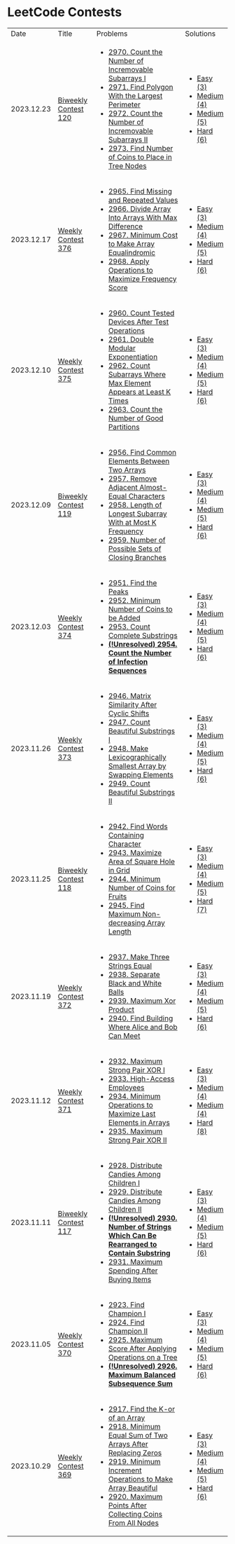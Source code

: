 LeetCode Contests
========

<table>
  <tr>
    <td>Date</td>
    <td>Title</td>
    <td>Problems</td>
    <td>Solutions</td>
  </tr>
  <tr>
    <td>2023.12.23</td>
    <td><a href="https://leetcode.com/contest/biweekly-contest-120/">Biweekly Contest 120</a></td>
    <td>
        <ul>
            <li><a href="https://leetcode.com/problems/count-the-number-of-incremovable-subarrays-i/">2970. Count the Number of Incremovable Subarrays I</a></li>
            <li><a href="https://leetcode.com/problems/find-polygon-with-the-largest-perimeter/">2971. Find Polygon With the Largest Perimeter</a></li>
            <li><a href="https://leetcode.com/problems/count-the-number-of-incremovable-subarrays-ii/">2972. Count the Number of Incremovable Subarrays II</a></li>
            <li><a href="https://leetcode.com/problems/find-number-of-coins-to-place-in-tree-nodes/">2973. Find Number of Coins to Place in Tree Nodes</a></li>
        </ul>
    </td>
    <td>
        <ul>
            <li><a href="src/main/java/com/github/antonfermat/leetcode/contest/biweekly120/Solution1.java">Easy (3)</a></li>
            <li><a href="src/main/java/com/github/antonfermat/leetcode/contest/biweekly120/Solution2.java">Medium (4)</a></li>
            <li><a href="src/main/java/com/github/antonfermat/leetcode/contest/biweekly120/Solution3.java">Medium (5)</a></li>
            <li><a href="src/main/java/com/github/antonfermat/leetcode/contest/biweekly120/Solution4.java">Hard (6)</a></li>
        </ul>
    </td>
  </tr>
  <tr>
    <td>2023.12.17</td>
    <td><a href="https://leetcode.com/contest/weekly-contest-376/">Weekly Contest 376</a></td>
    <td>
        <ul>
            <li><a href="https://leetcode.com/problems/find-missing-and-repeated-values/">2965. Find Missing and Repeated Values</a></li>
            <li><a href="https://leetcode.com/problems/divide-array-into-arrays-with-max-difference/">2966. Divide Array Into Arrays With Max Difference</a></li>
            <li><a href="https://leetcode.com/problems/minimum-cost-to-make-array-equalindromic/">2967. Minimum Cost to Make Array Equalindromic</a></li>
            <li><a href="https://leetcode.com/problems/apply-operations-to-maximize-frequency-score/solutions/">2968. Apply Operations to Maximize Frequency Score</a></li>
        </ul>
    </td>
    <td>
        <ul>
            <li><a href="src/main/java/com/github/antonfermat/leetcode/contest/weekly376/Solution1.java">Easy (3)</a></li>
            <li><a href="src/main/java/com/github/antonfermat/leetcode/contest/weekly376/Solution2.java">Medium (4)</a></li>
            <li><a href="src/main/java/com/github/antonfermat/leetcode/contest/weekly376/Solution3.java">Medium (5)</a></li>
            <li><a href="src/main/java/com/github/antonfermat/leetcode/contest/weekly376/Solution4.java">Hard (6)</a></li>
        </ul>
    </td>
  </tr>
  <tr>
    <td>2023.12.10</td>
    <td><a href="https://leetcode.com/contest/weekly-contest-375/">Weekly Contest 375</a></td>
    <td>
        <ul>
            <li><a href="https://leetcode.com/problems/count-tested-devices-after-test-operations/">2960. Count Tested Devices After Test Operations</a></li>
            <li><a href="https://leetcode.com/problems/double-modular-exponentiation/">2961. Double Modular Exponentiation</a></li>
            <li><a href="https://leetcode.com/problems/count-subarrays-where-max-element-appears-at-least-k-times/">2962. Count Subarrays Where Max Element Appears at Least K Times</a></li>
            <li><a href="https://leetcode.com/problems/count-the-number-of-good-partitions/">2963. Count the Number of Good Partitions</a></li>
        </ul>
    </td>
    <td>
        <ul>
            <li><a href="src/main/java/com/github/antonfermat/leetcode/contest/weekly375/Solution1.java">Easy (3)</a></li>
            <li><a href="src/main/java/com/github/antonfermat/leetcode/contest/weekly375/Solution2.java">Medium (4)</a></li>
            <li><a href="src/main/java/com/github/antonfermat/leetcode/contest/weekly375/Solution3.java">Medium (5)</a></li>
            <li><a href="src/main/java/com/github/antonfermat/leetcode/contest/weekly375/Solution4.java">Hard (6)</a></li>
        </ul>
    </td>
  </tr>
  <tr>
    <td>2023.12.09</td>
    <td><a href="https://leetcode.com/contest/biweekly-contest-119/">Biweekly Contest 119</a></td>
    <td>
        <ul>
            <li><a href="https://leetcode.com/problems/find-common-elements-between-two-arrays/">2956. Find Common Elements Between Two Arrays</a></li>
            <li><a href="https://leetcode.com/problems/remove-adjacent-almost-equal-characters/">2957. Remove Adjacent Almost-Equal Characters</a></li>
            <li><a href="https://leetcode.com/problems/length-of-longest-subarray-with-at-most-k-frequency/">2958. Length of Longest Subarray With at Most K Frequency</a></li>
            <li><a href="https://leetcode.com/problems/number-of-possible-sets-of-closing-branches/">2959. Number of Possible Sets of Closing Branches</a></li>
        </ul>
    </td>
    <td>
        <ul>
            <li><a href="src/main/java/com/github/antonfermat/leetcode/contest/biweekly119/Solution1.java">Easy (3)</a></li>
            <li><a href="src/main/java/com/github/antonfermat/leetcode/contest/biweekly119/Solution2.java">Medium (4)</a></li>
            <li><a href="src/main/java/com/github/antonfermat/leetcode/contest/biweekly119/Solution3.java">Medium (5)</a></li>
            <li><a href="src/main/java/com/github/antonfermat/leetcode/contest/biweekly119/Solution4.java">Hard (6)</a></li>
        </ul>
    </td>
  </tr>
  <tr>
    <td>2023.12.03</td>
    <td><a href="https://leetcode.com/contest/weekly-contest-374/">Weekly Contest 374</a></td>
    <td>
        <ul>
            <li><a href="https://leetcode.com/problems/find-the-peaks/">2951. Find the Peaks</a></li>
            <li><a href="https://leetcode.com/problems/minimum-number-of-coins-to-be-added/">2952. Minimum Number of Coins to be Added</a></li>
            <li><a href="https://leetcode.com/problems/count-complete-substrings/">2953. Count Complete Substrings</a></li>
            <li><a href="https://leetcode.com/problems/count-the-number-of-infection-sequences/"><b>(!Unresolved) 2954. Count the Number of Infection Sequences</b></a></li>
        </ul>
    </td>
    <td>
        <ul>
            <li><a href="src/main/java/com/github/antonfermat/leetcode/contest/weekly374/Solution1.java">Easy (3)</a></li>
            <li><a href="src/main/java/com/github/antonfermat/leetcode/contest/weekly374/Solution2.java">Medium (4)</a></li>
            <li><a href="src/main/java/com/github/antonfermat/leetcode/contest/weekly374/Solution3.java">Medium (5)</a></li>
            <li><a href="src/main/java/com/github/antonfermat/leetcode/contest/weekly374/Solution4.java">Hard (6)</a></li>
        </ul>
    </td>
  <tr>
    <td>2023.11.26</td>
    <td><a href="https://leetcode.com/contest/weekly-contest-373/">Weekly Contest 373</a></td>
    <td>
        <ul>
            <li><a href="https://leetcode.com/problems/matrix-similarity-after-cyclic-shifts/">2946. Matrix Similarity After Cyclic Shifts</a></li>
            <li><a href="https://leetcode.com/problems/count-beautiful-substrings-i/">2947. Count Beautiful Substrings I</a></li>
            <li><a href="https://leetcode.com/problems/make-lexicographically-smallest-array-by-swapping-elements/">2948. Make Lexicographically Smallest Array by Swapping Elements</a></li>
            <li><a href="https://leetcode.com/problems/count-beautiful-substrings-ii/">2949. Count Beautiful Substrings II</a></li>
        </ul>
    </td>
    <td>
        <ul>
            <li><a href="src/main/java/com/github/antonfermat/leetcode/contest/weekly373/Solution1.java">Easy (3)</a></li>
            <li><a href="src/main/java/com/github/antonfermat/leetcode/contest/weekly373/Solution2.java">Medium (4)</a></li>
            <li><a href="src/main/java/com/github/antonfermat/leetcode/contest/weekly373/Solution3.java">Medium (5)</a></li>
            <li><a href="src/main/java/com/github/antonfermat/leetcode/contest/weekly373/Solution4.java">Hard (6)</a></li>
        </ul>
    </td>
  </tr>
  <tr>
    <td>2023.11.25</td>
    <td><a href="https://leetcode.com/contest/biweekly-contest-118/">Biweekly Contest 118</a></td>
    <td>
        <ul>
            <li><a href="https://leetcode.com/problems/find-words-containing-character/">2942. Find Words Containing Character</a></li>
            <li><a href="https://leetcode.com/problems/maximize-area-of-square-hole-in-grid/">2943. Maximize Area of Square Hole in Grid</a></li>
            <li><a href="https://leetcode.com/problems/minimum-number-of-coins-for-fruits/">2944. Minimum Number of Coins for Fruits</a></li>
            <li><a href="https://leetcode.com/problems/find-maximum-non-decreasing-array-length/">2945. Find Maximum Non-decreasing Array Length</a></li>
        </ul>
    </td>
    <td>
        <ul>
            <li><a href="src/main/java/com/github/antonfermat/leetcode/contest/biweekly118/Solution1.java">Easy (3)</a></li>
            <li><a href="src/main/java/com/github/antonfermat/leetcode/contest/biweekly118/Solution2.java">Medium (4)</a></li>
            <li><a href="src/main/java/com/github/antonfermat/leetcode/contest/biweekly118/Solution3.java">Medium (5)</a></li>
            <li><a href="src/main/java/com/github/antonfermat/leetcode/contest/biweekly118/Solution4.java">Hard (7)</a></li>
        </ul>
    </td>
  </tr>
  <tr>
    <td>2023.11.19</td>
    <td><a href="https://leetcode.com/contest/weekly-contest-372/">Weekly Contest 372</a></td>
    <td>
        <ul>
            <li><a href="https://leetcode.com/problems/make-three-strings-equal/">2937. Make Three Strings Equal</a></li>
            <li><a href="https://leetcode.com/problems/separate-black-and-white-balls/">2938. Separate Black and White Balls</a></li>
            <li><a href="https://leetcode.com/problems/maximum-xor-product/">2939. Maximum Xor Product</a></li>
            <li><a href="https://leetcode.com/problems/find-building-where-alice-and-bob-can-meet/">2940. Find Building Where Alice and Bob Can Meet</a></li>
        </ul>
    </td>
    <td>
        <ul>
            <li><a href="src/main/java/com/github/antonfermat/leetcode/contest/weekly372/Solution1.java">Easy (3)</a></li>
            <li><a href="src/main/java/com/github/antonfermat/leetcode/contest/weekly372/Solution2.java">Medium (4)</a></li>
            <li><a href="src/main/java/com/github/antonfermat/leetcode/contest/weekly372/Solution3.java">Medium (5)</a></li>
            <li><a href="src/main/java/com/github/antonfermat/leetcode/contest/weekly372/Solution4.java">Hard (6)</a></li>
        </ul>
    </td>
  </tr>
  <tr>
    <td>2023.11.12</td>
    <td><a href="https://leetcode.com/contest/weekly-contest-371/">Weekly Contest 371</a></td>
    <td>
        <ul>
            <li><a href="https://leetcode.com/problems/maximum-strong-pair-xor-i/">2932. Maximum Strong Pair XOR I</a></li>
            <li><a href="https://leetcode.com/problems/high-access-employees/">2933. High-Access Employees</a></li>
            <li><a href="https://leetcode.com/problems/minimum-operations-to-maximize-last-elements-in-arrays/">2934. Minimum Operations to Maximize Last Elements in Arrays</a></li>
            <li><a href="https://leetcode.com/problems/maximum-strong-pair-xor-ii/">2935. Maximum Strong Pair XOR II</a></li>
        </ul>
    </td>
    <td>
        <ul>
            <li><a href="src/main/java/com/github/antonfermat/leetcode/contest/weekly371/Solution1.java">Easy (3)</a></li>
            <li><a href="src/main/java/com/github/antonfermat/leetcode/contest/weekly371/Solution2.java">Medium (4)</a></li>
            <li><a href="src/main/java/com/github/antonfermat/leetcode/contest/weekly371/Solution3.java">Medium (4)</a></li>
            <li><a href="src/main/java/com/github/antonfermat/leetcode/contest/weekly371/Solution4.java">Hard (8)</a></li>
        </ul>
    </td>
  </tr>
  <tr>
    <td>2023.11.11</td>
    <td><a href="https://leetcode.com/contest/biweekly-contest-117/">Biweekly Contest 117</a></td>
    <td>
        <ul>
            <li><a href="https://leetcode.com/problems/distribute-candies-among-children-i/">2928. Distribute Candies Among Children I</a></li>
            <li><a href="https://leetcode.com/problems/distribute-candies-among-children-ii/">2929. Distribute Candies Among Children II</a></li>
            <li><a href="https://leetcode.com/problems/number-of-strings-which-can-be-rearranged-to-contain-substring/"><b>(!Unresolved) 2930. Number of Strings Which Can Be Rearranged to Contain Substring</b></a></li>
            <li><a href="https://leetcode.com/problems/maximum-spending-after-buying-items/">2931. Maximum Spending After Buying Items</a></li>
        </ul>
    </td>
    <td>
        <ul>
            <li><a href="src/main/java/com/github/antonfermat/leetcode/contest/biweekly117/Solution1.java">Easy (3)</a></li>
            <li><a href="src/main/java/com/github/antonfermat/leetcode/contest/biweekly117/Solution2.java">Medium (4)</a></li>
            <li><a href="src/main/java/com/github/antonfermat/leetcode/contest/biweekly117/Solution3.java">Medium (5)</a></li>
            <li><a href="src/main/java/com/github/antonfermat/leetcode/contest/biweekly117/Solution4.java">Hard (6)</a></li>
        </ul>
    </td>
  </tr>
  <tr>
    <td>2023.11.05</td>
    <td><a href="https://leetcode.com/contest/weekly-contest-370/">Weekly Contest 370</a></td>
    <td>
        <ul>
            <li><a href="https://leetcode.com/problems/find-champion-i/">2923. Find Champion I</a></li>
            <li><a href="https://leetcode.com/problems/find-champion-ii/">2924. Find Champion II</a></li>
            <li><a href="https://leetcode.com/problems/maximum-score-after-applying-operations-on-a-tree/">2925. Maximum Score After Applying Operations on a Tree</a></li>
            <li><a href="https://leetcode.com/problems/maximum-balanced-subsequence-sum/"><b>(!Unresolved) 2926. Maximum Balanced Subsequence Sum</b></a></li>
        </ul>
    </td>
    <td>
        <ul>
            <li><a href="src/main/java/com/github/antonfermat/leetcode/contest/weekly370/Solution1.java">Easy (3)</a></li>
            <li><a href="src/main/java/com/github/antonfermat/leetcode/contest/weekly370/Solution2.java">Medium (4)</a></li>
            <li><a href="src/main/java/com/github/antonfermat/leetcode/contest/weekly370/Solution3.java">Medium (5)</a></li>
            <li><a href="src/main/java/com/github/antonfermat/leetcode/contest/weekly370/Solution4.java">Hard (6)</a></li>
        </ul>
    </td>
  </tr>
  <tr>
    <td>2023.10.29</td>
    <td><a href="https://leetcode.com/contest/weekly-contest-369/">Weekly Contest 369</a></td>
    <td>
        <ul>
            <li><a href="https://leetcode.com/problems/find-the-k-or-of-an-array/">2917. Find the K-or of an Array</a></li>
            <li><a href="https://leetcode.com/problems/minimum-equal-sum-of-two-arrays-after-replacing-zeros/">2918. Minimum Equal Sum of Two Arrays After Replacing Zeros</a></li>
            <li><a href="https://leetcode.com/problems/minimum-increment-operations-to-make-array-beautiful/">2919. Minimum Increment Operations to Make Array Beautiful</a></li>
            <li><a href="https://leetcode.com/problems/maximum-points-after-collecting-coins-from-all-nodes/">2920. Maximum Points After Collecting Coins From All Nodes</a></li>
        </ul>
    </td>
    <td>
        <ul>
            <li><a href="src/main/java/com/github/antonfermat/leetcode/contest/weekly369/Solution1.java">Easy (3)</a></li>
            <li><a href="src/main/java/com/github/antonfermat/leetcode/contest/weekly369/Solution2.java">Medium (4)</a></li>
            <li><a href="src/main/java/com/github/antonfermat/leetcode/contest/weekly369/Solution3.java">Medium (5)</a></li>
            <li><a href="src/main/java/com/github/antonfermat/leetcode/contest/weekly369/Solution4.java">Hard (6)</a></li>
        </ul>
    </td>
  </tr>
</table>